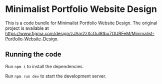 
  # Minimalist Portfolio Website Design

  This is a code bundle for Minimalist Portfolio Website Design. The original project is available at https://www.figma.com/design/zJAm2zXcOuI8tbu7OURFeM/Minimalist-Portfolio-Website-Design.

  ## Running the code

  Run `npm i` to install the dependencies.

  Run `npm run dev` to start the development server.
  